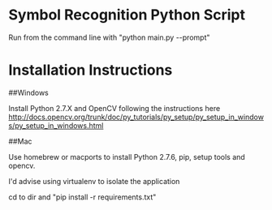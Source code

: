 # Symbol Recognition Python Script

Run from the command line with "python main.py --prompt"

# Installation Instructions
##Windows

Install Python 2.7.X and OpenCV following the instructions here http://docs.opencv.org/trunk/doc/py_tutorials/py_setup/py_setup_in_windows/py_setup_in_windows.html

##Mac

Use homebrew or macports to install Python 2.7.6, pip, setup tools and opencv.

I'd advise using virtualenv to isolate the application

cd to dir and "pip install -r requirements.txt"

